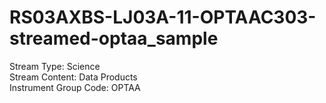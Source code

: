 # RS03AXBS-LJ03A-11-OPTAAC303-streamed-optaa_sample

Stream Type: Science<br>
Stream Content: Data Products<br>
Instrument Group Code: OPTAA<br>
